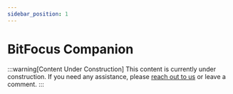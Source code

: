```yaml
---
sidebar_position: 1
---
```


# BitFocus Companion

:::warning[Content Under Construction]
This content is currently under construction. If you need any assistance, please [reach out to us](/docs/Support/ConnectWithUs) or leave a comment.
:::
